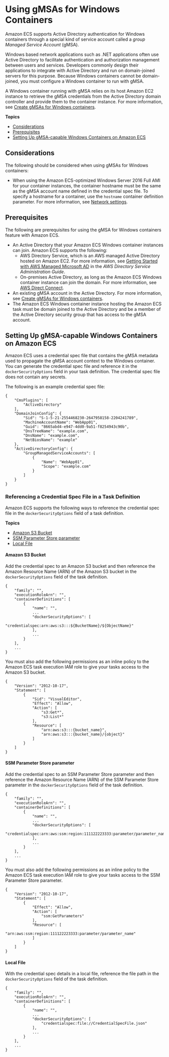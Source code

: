 # Using gMSAs for Windows Containers<a name="windows-gmsa"></a>

Amazon ECS supports Active Directory authentication for Windows containers through a special kind of service account called a *group Managed Service Account* \(gMSA\)\.

Windows based network applications such as \.NET applications often use Active Directory to facilitate authentication and authorization management between users and services\. Developers commonly design their applications to integrate with Active Directory and run on domain\-joined servers for this purpose\. Because Windows containers cannot be domain\-joined, you must configure a Windows container to run with gMSA\.

A Windows container running with gMSA relies on its host Amazon EC2 instance to retrieve the gMSA credentials from the Active Directory domain controller and provide them to the container instance\. For more information, see [Create gMSAs for Windows containers](https://docs.microsoft.com/en-us/virtualization/windowscontainers/manage-containers/manage-serviceaccounts)\.

**Topics**
+ [Considerations](#windows-gmsa-considerations)
+ [Prerequisites](#windows-gmsa-prerequisites)
+ [Setting Up gMSA\-capable Windows Containers on Amazon ECS](#windows-gmsa-setup)

## Considerations<a name="windows-gmsa-considerations"></a>

The following should be considered when using gMSAs for Windows containers:
+ When using the Amazon ECS\-optimized Windows Server 2016 Full AMI for your container instances, the container hostname must be the same as the gMSA account name defined in the credential spec file\. To specify a hostname for a container, use the `hostname` container definition parameter\. For more information, see [Network settings](task_definition_parameters.md#container_definition_network)\.

## Prerequisites<a name="windows-gmsa-prerequisites"></a>

The following are prerequisites for using the gMSA for Windows containers feature with Amazon ECS\.
+ An Active Directory that your Amazon ECS Windows container instances can join\. Amazon ECS supports the following:
  + AWS Directory Service, which is an AWS managed Active Directory hosted on Amazon EC2\. For more information, see [Getting Started with AWS Managed Microsoft AD](https://docs.aws.amazon.com/directoryservice/latest/admin-guide/ms_ad_getting_started.html) in the *AWS Directory Service Administration Guide*\.
  + On\-premises Active Directory, as long as the Amazon ECS Windows container instance can join the domain\. For more information, see [AWS Direct Connect](https://docs.aws.amazon.com/whitepapers/latest/aws-vpc-connectivity-options/aws-direct-connect-network-to-amazon.html)\.
+ An existing gMSA account in the Active Directory\. For more information, see [Create gMSAs for Windows containers](https://docs.microsoft.com/en-us/virtualization/windowscontainers/manage-containers/manage-serviceaccounts)\.
+ The Amazon ECS Windows container instance hosting the Amazon ECS task must be domain joined to the Active Directory and be a member of the Active Directory security group that has access to the gMSA account\.

## Setting Up gMSA\-capable Windows Containers on Amazon ECS<a name="windows-gmsa-setup"></a>

Amazon ECS uses a credential spec file that contains the gMSA metadata used to propagate the gMSA account context to the Windows container\. You can generate the credential spec file and reference it in the `dockerSecurityOptions` field in your task definition\. The credential spec file does not contain any secrets\.

The following is an example credential spec file:

```
{
    "CmsPlugins": [
        "ActiveDirectory"
    ],
    "DomainJoinConfig": {
        "Sid": "S-1-5-21-2554468230-2647958158-2204241789",
        "MachineAccountName": "WebApp01",
        "Guid": "8665abd4-e947-4dd0-9a51-f8254943c90b",
        "DnsTreeName": "example.com",
        "DnsName": "example.com",
        "NetBiosName": "example"
    },
    "ActiveDirectoryConfig": {
        "GroupManagedServiceAccounts": [
            {
                "Name": "WebApp01",
                "Scope": "example.com"
            }
        ]
    }
}
```

### Referencing a Credential Spec File in a Task Definition<a name="windows-gmsa-credentialspec"></a>

Amazon ECS supports the following ways to reference the credential spec file in the `dockerSecurityOptions` field of a task definition\.

**Topics**
+ [Amazon S3 Bucket](#gmsa-credspec-s3)
+ [SSM Parameter Store parameter](#gmsa-credspec-ssm)
+ [Local File](#gmsa-credspec-file)

#### Amazon S3 Bucket<a name="gmsa-credspec-s3"></a>

Add the credential spec to an Amazon S3 bucket and then reference the Amazon Resource Name \(ARN\) of the Amazon S3 bucket in the `dockerSecurityOptions` field of the task definition\.

```
{
    "family": "",
    "executionRoleArn": "",
    "containerDefinitions": [
        {
            "name": "",
            ...
            "dockerSecurityOptions": [
                "credentialspec:arn:aws:s3:::${BucketName}/${ObjectName}"
            ],
            ...
        }
    ],
    ...
}
```

You must also add the following permissions as an inline policy to the Amazon ECS task execution IAM role to give your tasks access to the Amazon S3 bucket\.

```
{
    "Version": "2012-10-17",
    "Statement": [
        {
            "Sid": "VisualEditor",
            "Effect": "Allow",
            "Action": [
                "s3:Get*",
                "s3:List*"
            ],
            "Resource": [
                "arn:aws:s3:::{bucket_name}",
                "arn:aws:s3:::{bucket_name}/{object}"
            ]
        }
    ]
}
```

#### SSM Parameter Store parameter<a name="gmsa-credspec-ssm"></a>

Add the credential spec to an SSM Parameter Store parameter and then reference the Amazon Resource Name \(ARN\) of the SSM Parameter Store parameter in the `dockerSecurityOptions` field of the task definition\.

```
{
    "family": "",
    "executionRoleArn": "",
    "containerDefinitions": [
        {
            "name": "",
            ...
            "dockerSecurityOptions": [
                "credentialspec:arn:aws:ssm:region:111122223333:parameter/parameter_name"
            ],
            ...
        }
    ],
    ...
}
```

You must also add the following permissions as an inline policy to the Amazon ECS task execution IAM role to give your tasks access to the SSM Parameter Store parameter\.

```
{
    "Version": "2012-10-17",
    "Statement": [
        {
            "Effect": "Allow",
            "Action": [
                "ssm:GetParameters"
            ],
            "Resource": [
                "arn:aws:ssm:region:111122223333:parameter/parameter_name"
            ]
        }
    ]
}
```

#### Local File<a name="gmsa-credspec-file"></a>

With the credential spec details in a local file, reference the file path in the `dockerSecurityOptions` field of the task definition\.

```
{
    "family": "",
    "executionRoleArn": "",
    "containerDefinitions": [
        {
            "name": "",
            ...
            "dockerSecurityOptions": [
                "credentialspec:file://CredentialSpecFile.json"
            ],
            ...
        }
    ],
    ...
}
```